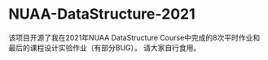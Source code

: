 # NUAA-DataStructure-2021
该项目开源了我在2021年NUAA DataStructure Course中完成的8次平时作业和最后的课程设计实验作业（有部分BUG）。
请大家自行食用。
